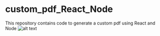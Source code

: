 # custom_pdf_React_Node
This repository contains code to generate a custom pdf using React and Node
![alt text](https://github.com/deepakkaligotla/custom_pdf_React_Node/tree/main/Screenshots/ExperienceCertificate.jpeg?raw=true)